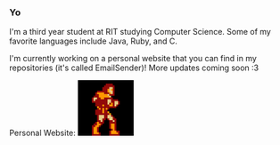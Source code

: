 ### Yo

I'm a third year student at RIT studying Computer Science. Some of my favorite languages include Java, Ruby, and C. 

I'm currently working on a personal website that you can find in my repositories (it's called EmailSender)! More updates coming soon :3

Personal Website:
<img src="/assets/simonwalk.gif" width="100" height="100" />
